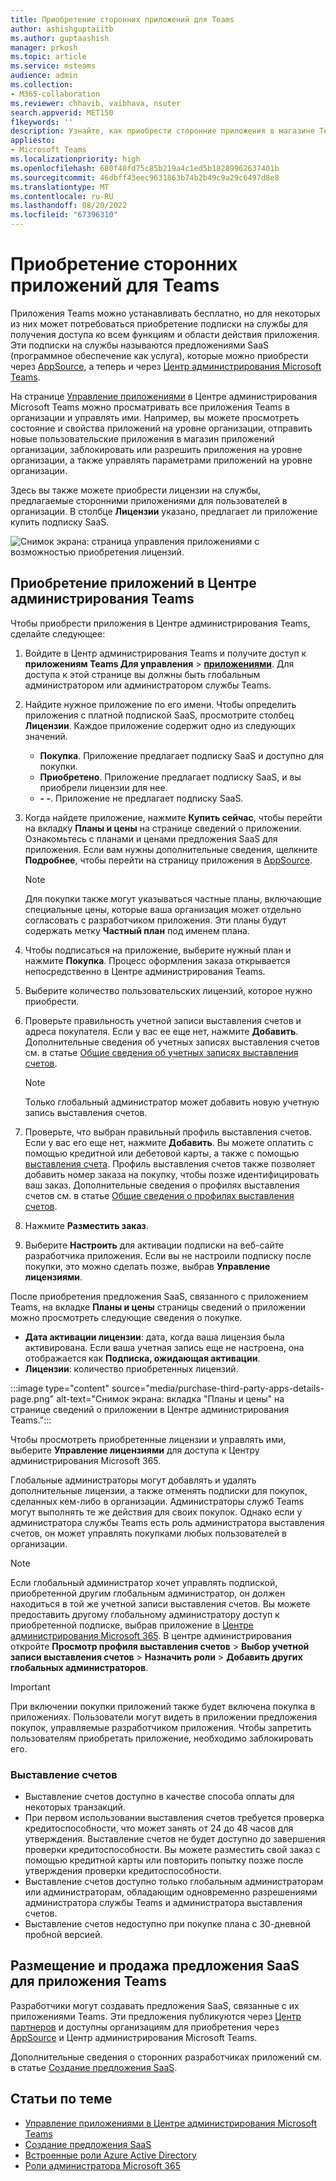 ```yaml
---
title: Приобретение сторонних приложений для Teams
author: ashishguptaiitb
ms.author: guptaashish
manager: prkosh
ms.topic: article
ms.service: msteams
audience: admin
ms.collection:
- M365-collaboration
ms.reviewer: chhavib, vaibhava, nsuter
search.appverid: MET150
f1keywords: ''
description: Узнайте, как приобрести сторонние приложения в магазине Teams с помощью кредитной карты, дебетовой карты или выставления счетов.
appliesto:
- Microsoft Teams
ms.localizationpriority: high
ms.openlocfilehash: 680f48fd75c85b219a4c1ed5b18289962637401b
ms.sourcegitcommit: 46dbff43eec9631863b74b2b49c9a29c6497d8e8
ms.translationtype: MT
ms.contentlocale: ru-RU
ms.lasthandoff: 08/20/2022
ms.locfileid: "67396310"
---
```

# <a name="purchase-third-party-apps-for-teams"></a>Приобретение сторонних приложений для Teams

Приложения Teams можно устанавливать бесплатно, но для некоторых из них может потребоваться приобретение подписки на службы для получения доступа ко всем функциям и области действия приложения. Эти подписки на службы называются предложениями SaaS (программное обеспечение как услуга), которые можно приобрести через [AppSource](https://appsource.microsoft.com/), а теперь и через [Центр администрирования Microsoft Teams](https://admin.teams.microsoft.com).

На странице [Управление приложениями](manage-apps.md) в Центре администрирования Microsoft Teams можно просматривать все приложения Teams в организации и управлять ими. Например, вы можете просмотреть состояние и свойства приложений на уровне организации, отправить новые пользовательские приложения в магазин приложений организации, заблокировать или разрешить приложения на уровне организации, а также управлять параметрами приложений на уровне организации.

Здесь вы также можете приобрести лицензии на службы, предлагаемые сторонними приложениями для пользователей в организации. В столбце **Лицензии** указано, предлагает ли приложение купить подписку SaaS.

![Снимок экрана: страница управления приложениями с возможностью приобретения лицензий.](media/manage-apps-new-page.png)

## <a name="purchase-apps-in-the-teams-admin-center"></a>Приобретение приложений в Центре администрирования Teams

Чтобы приобрести приложения в Центре администрирования Teams, сделайте следующее:

1. Войдите в Центр администрирования Teams и получите доступ к **приложениям Teams Для управления** > **[приложениями](https://admin.teams.microsoft.com/policies/manage-apps)**. Для доступа к этой странице вы должны быть глобальным администратором или администратором службы Teams.

1. Найдите нужное приложение по его имени. Чтобы определить приложения с платной подпиской SaaS, просмотрите столбец **Лицензии**. Каждое приложение содержит одно из следующих значений.
    * **Покупка**. Приложение предлагает подписку SaaS и доступно для покупки.  
    * **Приобретено**. Приложение предлагает подписку SaaS, и вы приобрели лицензии для нее.
    * **- -**. Приложение не предлагает подписку SaaS.

1. Когда найдете приложение, нажмите **Купить сейчас**, чтобы перейти на вкладку **Планы и цены** на странице сведений о приложении. Ознакомьтесь с планами и ценами предложения SaaS для приложения. Если вам нужны дополнительные сведения, щелкните **Подробнее**, чтобы перейти на страницу приложения в [AppSource](https://appsource.microsoft.com/).

   > [!NOTE]
   > Для покупки также могут указываться частные планы, включающие специальные цены, которые ваша организация может отдельно согласовать с разработчиком приложения. Эти планы будут содержать метку **Частный план** под именем плана.

1. Чтобы подписаться на приложение, выберите нужный план и нажмите **Покупка**. Процесс оформления заказа открывается непосредственно в Центре администрирования Teams.

1. Выберите количество пользовательских лицензий, которое нужно приобрести.

1. Проверьте правильность учетной записи выставления счетов и адреса покупателя. Если у вас ее еще нет, нажмите **Добавить**. Дополнительные сведения об учетных записях выставления счетов см. в статье [Общие сведения об учетных записях выставления счетов](/microsoft-365/commerce/manage-billing-accounts).

   > [!NOTE]
   > Только глобальный администратор может добавить новую учетную запись выставления счетов.

1. Проверьте, что выбран правильный профиль выставления счетов. Если у вас его еще нет, нажмите **Добавить**. Вы можете оплатить с помощью кредитной или дебетовой карты, а также с помощью [выставления счета](#invoice-billing). Профиль выставления счетов также позволяет добавить номер заказа на покупку, чтобы позже идентифицировать ваш заказ. Дополнительные сведения о профилях выставления счетов см. в статье [Общие сведения о профилях выставления счетов](/microsoft-365/commerce/billing-and-payments/manage-billing-profiles).

1. Нажмите **Разместить заказ**.‎

1. Выберите **Настроить** для активации подписки на веб-сайте разработчика приложения. Если вы не настроили подписку после покупки, это можно сделать позже, выбрав **Управление лицензиями**.

После приобретения предложения SaaS, связанного с приложением Teams, на вкладке **Планы и цены** страницы сведений о приложении можно просмотреть следующие сведения о покупке.

* **Дата активации лицензии**: дата, когда ваша лицензия была активирована. Если ваша учетная запись еще не настроена, она отображается как **Подписка, ожидающая активации**.
* **Лицензии**: количество приобретенных лицензий.

:::image type="content" source="media/purchase-third-party-apps-details-page.png" alt-text="Снимок экрана: вкладка &quot;Планы и цены&quot; на странице сведений о приложении в Центре администрирования Teams.":::

Чтобы просмотреть приобретенные лицензии и управлять ими, выберите **Управление лицензиями** для доступа к Центру администрирования Microsoft 365.

Глобальные администраторы могут добавлять и удалять дополнительные лицензии, а также отменять подписки для покупок, сделанных кем-либо в организации. Администраторы служб Teams могут выполнять те же действия для своих покупок. Однако если у администратора службы Teams есть роль администратора выставления счетов, он может управлять покупками любых пользователей в организации.

> [!NOTE]
> Если глобальный администратор хочет управлять подпиской, приобретенной другим глобальным администратор, он должен находиться в той же учетной записи выставления счетов. Вы можете предоставить другому глобальному администратору доступ к приобретенной подписке, выбрав приложение в [Центре администрирования Microsoft 365](https://admin.microsoft.com). В центре администрирования откройте **Просмотр профиля выставления счетов** > **Выбор учетной записи выставления счетов** > **Назначить роли** > **Добавить других глобальных администраторов**.

> [!IMPORTANT]
> При включении покупки приложений также будет включена покупка в приложениях. Пользователи могут видеть в приложении предложения покупок, управляемые разработчиком приложения. Чтобы запретить пользователям приобретать приложение, необходимо заблокировать его.

### <a name="invoice-billing"></a>Выставление счетов

* Выставление счетов доступно в качестве способа оплаты для некоторых транзакций.
* При первом использовании выставления счетов требуется проверка кредитоспособности, что может занять от 24 до 48 часов для утверждения. Выставление счетов не будет доступно до завершения проверки кредитоспособности. Вы можете разместить свой заказ с помощью кредитной карты или повторить попытку позже после утверждения проверки кредитоспособности.
* Выставление счетов доступно только глобальным администраторам или администраторам, обладающим одновременно разрешениями администратора службы Teams и администратора выставления счетов.
* Выставление счетов недоступно при покупке плана с 30-дневной пробной версией.

## <a name="list-and-sell-a-saas-offer-for-a-teams-app"></a>Размещение и продажа предложения SaaS для приложения Teams

Разработчики могут создавать предложения SaaS, связанные с их приложениями Teams. Эти предложения публикуются через [Центр партнеров](https://partner.microsoft.com) и доступны организациям для приобретения через [AppSource](https://appsource.microsoft.com/) и Центр администрирования Microsoft Teams.

Дополнительные сведения о сторонних разработчиках приложений см. в статье [Создание предложения SaaS](/azure/marketplace/partner-center-portal/create-new-saas-offer).

## <a name="related-articles"></a>Статьи по теме

* [Управление приложениями в Центре администрирования Microsoft Teams](manage-apps.md)
* [Создание предложения SaaS](/azure/marketplace/partner-center-portal/create-new-saas-offer)
* [Встроенные роли Azure Active Directory](/azure/active-directory/roles/permissions-reference)
* [Роли администратора Microsoft 365](/microsoft-365/admin/add-users/about-admin-roles)
